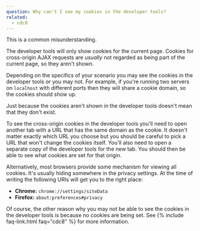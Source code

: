 ```yaml
---
question: Why can't I see my cookies in the developer tools?
related:
  - cdc8
---
```


This is a common misunderstanding.

The developer tools will only show cookies for the current page. Cookies for cross-origin AJAX requests are *usually*
not regarded as being part of the current page, so they aren't shown.

Depending on the specifics of your scenario you may see the cookies in the developer tools or you may not. For example,
if you're running two servers on `localhost` with different ports then they will share a cookie domain, so the cookies
should show up.

Just because the cookies aren't shown in the developer tools doesn't mean that they don't exist.

To see the cross-origin cookies in the developer tools you'll need to open another tab with a URL that has the same
domain as the cookie. It doesn't matter exactly which URL you choose but you should be careful to pick a URL that won't
change the cookies itself. You'll also need to open a separate copy of the developer tools for the new tab. You should
then be able to see what cookies are set for that origin.

Alternatively, most browsers provide some mechanism for viewing all cookies. It's usually hiding somewhere in the
privacy settings. At the time of writing the following URIs will get you to the right place:

* **Chrome:** `chrome://settings/siteData`
* **Firefox:** `about:preferences#privacy`

Of course, the other reason why you may not be able to see the cookies in the developer tools is because no cookies are
being set. See {% include faq-link.html faq="cdc8" %} for more information.
